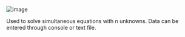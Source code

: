 ![image](https://github.com/user-attachments/assets/36d32a54-9456-4a0e-9990-62f9449c29a2)

Used to solve simultaneous equations with n unknowns. Data can be entered through console or text file.
